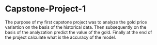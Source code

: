 # Capstone-Project-1

The purpose of my first capstone project was to analyze the gold price variartion on the basis of the historical data.
Then subsequently on the basis of the analyzation predict the value of the gold.
Finally at the end of the project calculate what is the accuracy of the model.
